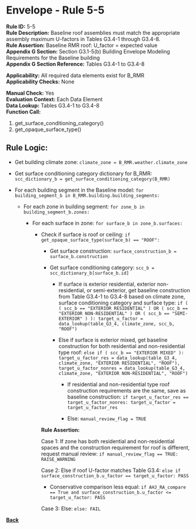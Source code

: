 
# Envelope - Rule 5-5  

**Rule ID:** 5-5  
**Rule Description:** Baseline roof assemblies must match the appropriate assembly maximum U-factors in Tables G3.4-1 through G3.4-8.  
**Rule Assertion:** Baseline RMR roof: U_factor = expected value  
**Appendix G Section:** Section G3.1-5(b) Building Envelope Modeling Requirements for the Baseline building  
**Appendix G Section Reference:** Tables G3.4-1 to G3.4-8  

**Applicability:** All required data elements exist for B_RMR  
**Applicability Checks:** None  

**Manual Check:** Yes  
**Evaluation Context:** Each Data Element  
**Data Lookup:** Tables G3.4-1 to G3.4-8  
**Function Call:**

  1. get_surface_conditioning_category()  
  2. get_opaque_surface_type()  

## Rule Logic:  

- Get building climate zone: ```climate_zone = B_RMR.weather.climate_zone```  

- Get surface conditioning category dictionary for B_RMR: ```scc_dictionary_b = get_surface_conditioning_category(B_RMR)```  

- For each building segment in the Baseline model: ```for building_segment_b in B_RMR.building.building_segments:```  

  - For each zone in building segment: ```for zone_b in building_segment_b.zones:```  

    - For each surface in zone: ```for surface_b in zone_b.surfaces:```  

      - Check if surface is roof or ceiling: ```if get_opaque_surface_type(surface_b) == "ROOF":```  

        - Get surface construction: ```surface_construction_b = surface_b.construction```  

        - Get surface conditioning category: ```scc_b = scc_dictionary_b[surface_b.id]```  

          - If surface is exterior residential, exterior non-residential, or semi-exterior, get baseline construction from Table G3.4-1 to G3.4-8 based on climate zone, surface conditioning category and surface type: ```if ( ( scc_b == "EXTERIOR RESIDENTIAL" ) OR ( scc_b == "EXTERIOR NON-RESIDENTIAL" ) OR ( scc_b == "SEMI-EXTERIOR" ) ): target_u_factor = data_lookup(table_G3_4, climate_zone, scc_b, "ROOF")```  

          - Else if surface is exterior mixed, get baseline construction for both residential and non-residential type roof: ```else if ( scc_b == "EXTERIOR MIXED" ): target_u_factor_res = data_lookup(table_G3_4, climate_zone, "EXTERIOR RESIDENTIAL", "ROOF"), target_u_factor_nonres = data_lookup(table_G3_4, climate_zone, "EXTERIOR NON-RESIDENTIAL", "ROOF")```  

            - If residential and non-residential type roof construction requirements are the same, save as baseline construction: ```if target_u_factor_res == target_u_factor_nonres: target_u_factor = target_u_factor_res```  

            - Else: ```manual_review_flag = TRUE```  

        **Rule Assertion:**  

        Case 1: If zone has both residential and non-residential spaces and the construction requirement for roof is different, request manual review: ```if manual_review_flag == TRUE: RAISE_WARNING```  

        Case 2: Else if roof U-factor matches Table G3.4: ```else if surface_construction_b.u_factor == target_u_factor: PASS```

          - Conservative comparison less equal: ```if AHJ_RA_compare == True and surface_construction_b.u_factor <= target_u_factor: PASS```
        
        Case 3: Else: ```else: FAIL```  

**[Back](../_toc.md)**
